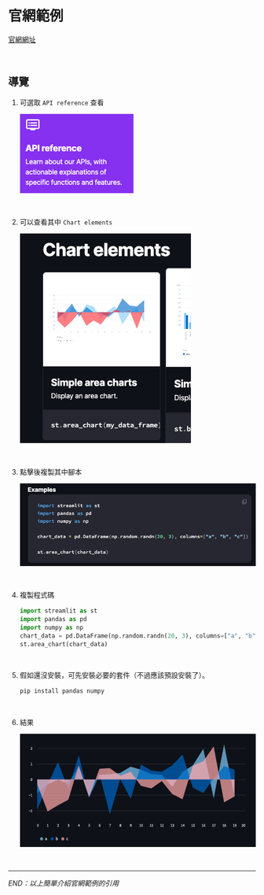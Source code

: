 # 官網範例

[官網網址](https://docs.streamlit.io/)

</br>

## 導覽

1. 可選取 `API reference` 查看
    
    ![](images/img_08.png)

</br>

2. 可以查看其中 `Chart elements`
    
    ![](images/img_09.png)

</br>

3. 點擊後複製其中腳本

    ![](images/img_10.png)

</br>

4. 複製程式碼

    ```python
    import streamlit as st
    import pandas as pd
    import numpy as np
    chart_data = pd.DataFrame(np.random.randn(20, 3), columns=["a", "b", "c"])
    st.area_chart(chart_data)
    ```
</br>

5. 假如還沒安裝，可先安裝必要的套件（不過應該預設安裝了）。

    ```bash
    pip install pandas numpy
    ```

</br>

6. 結果

    ![](images/img_11.png)

</br>

___

_END：以上簡單介紹官網範例的引用_